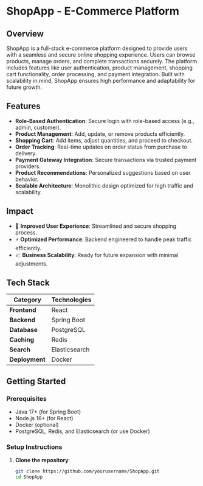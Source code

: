 # ShopApp - E-Commerce Platform  

## Overview  
ShopApp is a full-stack e-commerce platform designed to provide users with a seamless and secure online shopping experience. Users can browse products, manage orders, and complete transactions securely. The platform includes features like user authentication, product management, shopping cart functionality, order processing, and payment integration. Built with scalability in mind, ShopApp ensures high performance and adaptability for future growth.  

## Features  
- **Role-Based Authentication**: Secure login with role-based access (e.g., admin, customer).  
- **Product Management**: Add, update, or remove products efficiently.  
- **Shopping Cart**: Add items, adjust quantities, and proceed to checkout.  
- **Order Tracking**: Real-time updates on order status from purchase to delivery.  
- **Payment Gateway Integration**: Secure transactions via trusted payment providers.  
- **Product Recommendations**: Personalized suggestions based on user behavior.  
- **Scalable Architecture**: Monolithic design optimized for high traffic and scalability.  

## Impact  
- 🚀 **Improved User Experience**: Streamlined and secure shopping process.  
- ⚡ **Optimized Performance**: Backend engineered to handle peak traffic efficiently.  
- 📈 **Business Scalability**: Ready for future expansion with minimal adjustments.  

## Tech Stack  
| Category       | Technologies                          |  
|----------------|---------------------------------------|  
| **Frontend**   | React                                 |  
| **Backend**    | Spring Boot                           |  
| **Database**   | PostgreSQL                            |  
| **Caching**    | Redis                                 |  
| **Search**     | Elasticsearch                         |  
| **Deployment** | Docker                                |  

## Getting Started  
### Prerequisites  
- Java 17+ (for Spring Boot)  
- Node.js 16+ (for React)  
- Docker (optional)  
- PostgreSQL, Redis, and Elasticsearch (or use Docker)  

### Setup Instructions  
1. **Clone the repository**:  
   ```bash  
   git clone https://github.com/yourusername/ShopApp.git  
   cd ShopApp  
